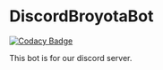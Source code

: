 # DiscordBroyotaBot

[![Codacy Badge](https://api.codacy.com/project/badge/Grade/d56ae952be6c417a90caa0bb2e1155da)](https://app.codacy.com/gh/tygore587/DiscordBroyotaBot?utm_source=github.com&utm_medium=referral&utm_content=tygore587/DiscordBroyotaBot&utm_campaign=Badge_Grade_Settings)

This bot is for our discord server. 
